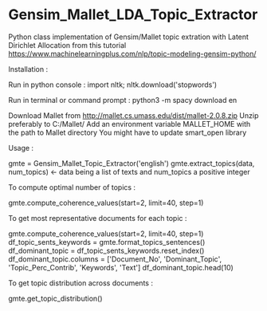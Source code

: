 # Gensim_Mallet_LDA_Topic_Extractor
Python class implementation of Gensim/Mallet topic extration with Latent Dirichlet Allocation from this tutorial https://www.machinelearningplus.com/nlp/topic-modeling-gensim-python/

Installation :

Run in python console : import nltk; nltk.download('stopwords')

Run in terminal or command prompt : python3 -m spacy download en

Download Mallet from http://mallet.cs.umass.edu/dist/mallet-2.0.8.zip
Unzip preferably to C:/Mallet/
Add an environment variable MALLET_HOME with the path to Mallet directory
You might have to update smart_open library

Usage :

gmte = Gensim_Mallet_Topic_Extractor('english')
gmte.extract_topics(data, num_topics) <- data being a list of texts
                                         and num_topics a positive integer

To compute optimal number of topics :

gmte.compute_coherence_values(start=2, limit=40, step=1)

To get most representative documents for each topic :

gmte.compute_coherence_values(start=2, limit=40, step=1)
df_topic_sents_keywords = gmte.format_topics_sentences()
df_dominant_topic = df_topic_sents_keywords.reset_index()
df_dominant_topic.columns = ['Document_No', 'Dominant_Topic',
                             'Topic_Perc_Contrib', 'Keywords', 'Text']
df_dominant_topic.head(10)

To get topic distribution across documents :

gmte.get_topic_distribution()
